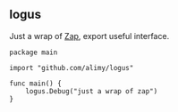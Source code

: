 ## logus
Just a wrap of [Zap](https://github.com/uber-go/zap 'zap in GitHub'), export useful interface.

```$go
package main

import "github.com/alimy/logus"

func main() {
    logus.Debug("just a wrap of zap")
}
```